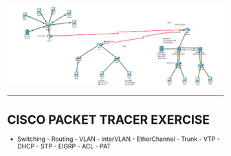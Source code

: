 ![Login Picture Error !](https://github.com/MYildizz/CiscoPacketTracer/blob/master/BitirmeProjesi.png) <hr/>
# CISCO PACKET TRACER EXERCISE <br/>
- Switching - Routing - VLAN - interVLAN - EtherChannel - Trunk - VTP - DHCP - STP - EIGRP - ACL - PAT
